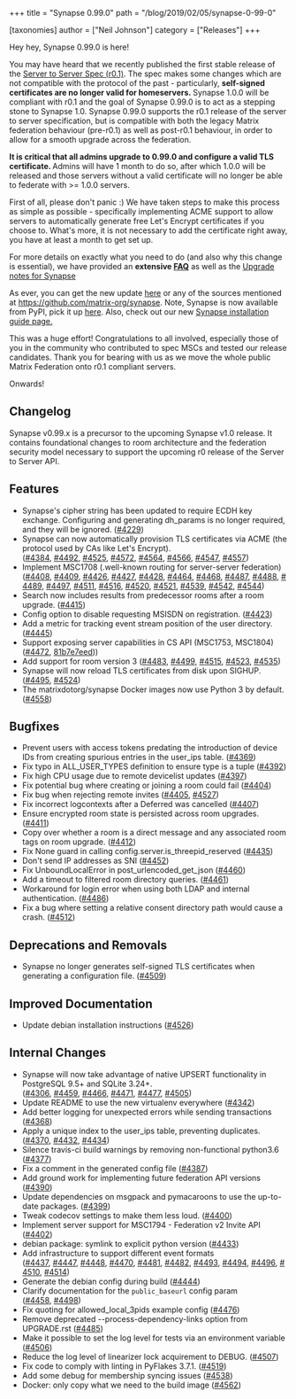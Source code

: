 +++
title = "Synapse 0.99.0"
path = "/blog/2019/02/05/synapse-0-99-0"

[taxonomies]
author = ["Neil Johnson"]
category = ["Releases"]
+++

Hey hey, Synapse 0.99.0 is here!

You may have heard that we recently published the first stable release of the <a href="/docs/spec/server_server/r0.1.0.html">Server to Server Spec (r0.1)</a>. The spec makes some changes which are not compatible with the protocol of the past - particularly, <strong>self-signed certificates are no longer valid for homeservers. </strong>Synapse 1.0.0 will be compliant with r0.1 and the goal of Synapse 0.99.0 is to act as a stepping stone to Synapse 1.0. Synapse 0.99.0 supports the r0.1 release of the server to server specification, but is compatible with both the legacy Matrix federation behaviour (pre-r0.1) as well as post-r0.1 behaviour, in order to allow for a smooth upgrade across the federation.


<strong>It is critical that all admins upgrade to 0.99.0 and configure a valid TLS certificate. </strong>Admins will have 1 month to do so, after which 1.0.0 will be released and those servers without a valid certificate will no longer be able to federate with &gt;= 1.0.0 servers.

First of all, please don't panic :) We have taken steps to make this process as simple as possible - specifically implementing ACME support to allow servers to automatically generate free Let's Encrypt certificates if you choose to. What's more, it is not necessary to add the certificate right away, you have at least a month to get set up.

For more details on exactly what you need to do (and also why this change is essential), we have provided an <strong>extensive <a href="https://github.com/matrix-org/synapse/blob/master/docs/MSC1711_certificates_FAQ.md">FAQ</a></strong> as well as the <a href="https://github.com/matrix-org/synapse/blob/release-v0.99.0/UPGRADE.rst">Upgrade notes for Synapse</a>

As ever, you can get the new update <a href="https://github.com/matrix-org/synapse/releases/tag/v0.99.0">here</a> or any of the sources mentioned at <a href="https://github.com/matrix-org/synapse">https://github.com/matrix-org/synapse</a>. Note, Synapse is now available from PyPI, pick it up <a href="https://pypi.org/project/matrix-synapse/">here</a>. Also, check out our new <a href="/docs/guides/installing-synapse">Synapse installation guide page.</a>

This was a huge effort! Congratulations to all involved, especially those of you in the community who contributed to spec MSCs and tested our release candidates. Thank you for bearing with us as we move the whole public Matrix Federation onto r0.1 compliant servers.

Onwards!

## Changelog

Synapse v0.99.x is a precursor to the upcoming Synapse v1.0 release. It contains foundational changes to room architecture and the federation security model necessary to support the upcoming r0 release of the Server to Server API.

## <a id="user-content-features" class="anchor" href="https://github.com/matrix-org/synapse/blob/release-v0.99.0/CHANGES.md#features" aria-hidden="true"></a>Features

<ul>
 	<li>Synapse's cipher string has been updated to require ECDH key exchange. Configuring and generating dh_params is no longer required, and they will be ignored. (<a href="https://github.com/matrix-org/synapse/issues/4229">#4229</a>)</li>
 	<li>Synapse can now automatically provision TLS certificates via ACME (the protocol used by CAs like Let's Encrypt). (<a href="https://github.com/matrix-org/synapse/issues/4384">#4384</a>, <a href="https://github.com/matrix-org/synapse/issues/4492">#4492</a>, <a href="https://github.com/matrix-org/synapse/issues/4525">#4525</a>, <a href="https://github.com/matrix-org/synapse/issues/4572">#4572</a>, <a href="https://github.com/matrix-org/synapse/issues/4564">#4564</a>, <a href="https://github.com/matrix-org/synapse/issues/4566">#4566</a>, <a href="https://github.com/matrix-org/synapse/issues/4547">#4547</a>, <a href="https://github.com/matrix-org/synapse/issues/4557">#4557</a>)</li>
 	<li>Implement MSC1708 (.well-known routing for server-server federation) (<a href="https://github.com/matrix-org/synapse/issues/4408">#4408</a>, <a href="https://github.com/matrix-org/synapse/issues/4409">#4409</a>, <a href="https://github.com/matrix-org/synapse/issues/4426">#4426</a>, <a href="https://github.com/matrix-org/synapse/issues/4427">#4427</a>, <a href="https://github.com/matrix-org/synapse/issues/4428">#4428</a>, <a href="https://github.com/matrix-org/synapse/issues/4464">#4464</a>, <a href="https://github.com/matrix-org/synapse/issues/4468">#4468</a>, <a href="https://github.com/matrix-org/synapse/issues/4487">#4487</a>, <a href="https://github.com/matrix-org/synapse/issues/4488">#4488</a>, <a href="https://github.com/matrix-org/synapse/issues/4489">#4489</a>, <a href="https://github.com/matrix-org/synapse/issues/4497">#4497</a>, <a href="https://github.com/matrix-org/synapse/issues/4511">#4511</a>, <a href="https://github.com/matrix-org/synapse/issues/4516">#4516</a>, <a href="https://github.com/matrix-org/synapse/issues/4520">#4520</a>, <a href="https://github.com/matrix-org/synapse/issues/4521">#4521</a>, <a href="https://github.com/matrix-org/synapse/issues/4539">#4539</a>, <a href="https://github.com/matrix-org/synapse/issues/4542">#4542</a>, <a href="https://github.com/matrix-org/synapse/issues/4544">#4544</a>)</li>
 	<li>Search now includes results from predecessor rooms after a room upgrade. (<a href="https://github.com/matrix-org/synapse/issues/4415">#4415</a>)</li>
 	<li>Config option to disable requesting MSISDN on registration. (<a href="https://github.com/matrix-org/synapse/issues/4423">#4423</a>)</li>
 	<li>Add a metric for tracking event stream position of the user directory. (<a href="https://github.com/matrix-org/synapse/issues/4445">#4445</a>)</li>
 	<li>Support exposing server capabilities in CS API (MSC1753, MSC1804) (<a href="https://github.com/matrix-org/synapse/issues/4472">#4472</a>, <a href="https://github.com/matrix-org/synapse/commit/81b7e7eed323f55d6550e7a270a9dc2c4c7b0fe0">81b7e7eed</a>))</li>
 	<li>Add support for room version 3 (<a href="https://github.com/matrix-org/synapse/issues/4483">#4483</a>, <a href="https://github.com/matrix-org/synapse/issues/4499">#4499</a>, <a href="https://github.com/matrix-org/synapse/issues/4515">#4515</a>, <a href="https://github.com/matrix-org/synapse/issues/4523">#4523</a>, <a href="https://github.com/matrix-org/synapse/issues/4535">#4535</a>)</li>
 	<li>Synapse will now reload TLS certificates from disk upon SIGHUP. (<a href="https://github.com/matrix-org/synapse/issues/4495">#4495</a>, <a href="https://github.com/matrix-org/synapse/issues/4524">#4524</a>)</li>
 	<li>The matrixdotorg/synapse Docker images now use Python 3 by default. (<a href="https://github.com/matrix-org/synapse/issues/4558">#4558</a>)</li>
</ul>

## Bugfixes

<ul>
 	<li>Prevent users with access tokens predating the introduction of device IDs from creating spurious entries in the user_ips table. (<a href="https://github.com/matrix-org/synapse/issues/4369">#4369</a>)</li>
 	<li>Fix typo in ALL_USER_TYPES definition to ensure type is a tuple (<a href="https://github.com/matrix-org/synapse/issues/4392">#4392</a>)</li>
 	<li>Fix high CPU usage due to remote devicelist updates (<a href="https://github.com/matrix-org/synapse/issues/4397">#4397</a>)</li>
 	<li>Fix potential bug where creating or joining a room could fail (<a href="https://github.com/matrix-org/synapse/issues/4404">#4404</a>)</li>
 	<li>Fix bug when rejecting remote invites (<a href="https://github.com/matrix-org/synapse/issues/4405">#4405</a>, <a href="https://github.com/matrix-org/synapse/issues/4527">#4527</a>)</li>
 	<li>Fix incorrect logcontexts after a Deferred was cancelled (<a href="https://github.com/matrix-org/synapse/issues/4407">#4407</a>)</li>
 	<li>Ensure encrypted room state is persisted across room upgrades. (<a href="https://github.com/matrix-org/synapse/issues/4411">#4411</a>)</li>
 	<li>Copy over whether a room is a direct message and any associated room tags on room upgrade. (<a href="https://github.com/matrix-org/synapse/issues/4412">#4412</a>)</li>
 	<li>Fix None guard in calling config.server.is_threepid_reserved (<a href="https://github.com/matrix-org/synapse/issues/4435">#4435</a>)</li>
 	<li>Don't send IP addresses as SNI (<a href="https://github.com/matrix-org/synapse/issues/4452">#4452</a>)</li>
 	<li>Fix UnboundLocalError in post_urlencoded_get_json (<a href="https://github.com/matrix-org/synapse/issues/4460">#4460</a>)</li>
 	<li>Add a timeout to filtered room directory queries. (<a href="https://github.com/matrix-org/synapse/issues/4461">#4461</a>)</li>
 	<li>Workaround for login error when using both LDAP and internal authentication. (<a href="https://github.com/matrix-org/synapse/issues/4486">#4486</a>)</li>
 	<li>Fix a bug where setting a relative consent directory path would cause a crash. (<a href="https://github.com/matrix-org/synapse/issues/4512">#4512</a>)</li>
</ul>

## Deprecations and Removals

<ul>
 	<li>Synapse no longer generates self-signed TLS certificates when generating a configuration file. (<a href="https://github.com/matrix-org/synapse/issues/4509">#4509</a>)</li>
</ul>

## Improved Documentation

<ul>
 	<li>Update debian installation instructions (<a href="https://github.com/matrix-org/synapse/issues/4526">#4526</a>)</li>
</ul>

## Internal Changes

<ul>
 	<li>Synapse will now take advantage of native UPSERT functionality in PostgreSQL 9.5+ and SQLite 3.24+. (<a href="https://github.com/matrix-org/synapse/issues/4306">#4306</a>, <a href="https://github.com/matrix-org/synapse/issues/4459">#4459</a>, <a href="https://github.com/matrix-org/synapse/issues/4466">#4466</a>, <a href="https://github.com/matrix-org/synapse/issues/4471">#4471</a>, <a href="https://github.com/matrix-org/synapse/issues/4477">#4477</a>, <a href="https://github.com/matrix-org/synapse/issues/4505">#4505</a>)</li>
 	<li>Update README to use the new virtualenv everywhere (<a href="https://github.com/matrix-org/synapse/issues/4342">#4342</a>)</li>
 	<li>Add better logging for unexpected errors while sending transactions (<a href="https://github.com/matrix-org/synapse/issues/4368">#4368</a>)</li>
 	<li>Apply a unique index to the user_ips table, preventing duplicates. (<a href="https://github.com/matrix-org/synapse/issues/4370">#4370</a>, <a href="https://github.com/matrix-org/synapse/issues/4432">#4432</a>, <a href="https://github.com/matrix-org/synapse/issues/4434">#4434</a>)</li>
 	<li>Silence travis-ci build warnings by removing non-functional python3.6 (<a href="https://github.com/matrix-org/synapse/issues/4377">#4377</a>)</li>
 	<li>Fix a comment in the generated config file (<a href="https://github.com/matrix-org/synapse/issues/4387">#4387</a>)</li>
 	<li>Add ground work for implementing future federation API versions (<a href="https://github.com/matrix-org/synapse/issues/4390">#4390</a>)</li>
 	<li>Update dependencies on msgpack and pymacaroons to use the up-to-date packages. (<a href="https://github.com/matrix-org/synapse/issues/4399">#4399</a>)</li>
 	<li>Tweak codecov settings to make them less loud. (<a href="https://github.com/matrix-org/synapse/issues/4400">#4400</a>)</li>
 	<li>Implement server support for MSC1794 - Federation v2 Invite API (<a href="https://github.com/matrix-org/synapse/issues/4402">#4402</a>)</li>
 	<li>debian package: symlink to explicit python version (<a href="https://github.com/matrix-org/synapse/issues/4433">#4433</a>)</li>
 	<li>Add infrastructure to support different event formats (<a href="https://github.com/matrix-org/synapse/issues/4437">#4437</a>, <a href="https://github.com/matrix-org/synapse/issues/4447">#4447</a>, <a href="https://github.com/matrix-org/synapse/issues/4448">#4448</a>, <a href="https://github.com/matrix-org/synapse/issues/4470">#4470</a>, <a href="https://github.com/matrix-org/synapse/issues/4481">#4481</a>, <a href="https://github.com/matrix-org/synapse/issues/4482">#4482</a>, <a href="https://github.com/matrix-org/synapse/issues/4493">#4493</a>, <a href="https://github.com/matrix-org/synapse/issues/4494">#4494</a>, <a href="https://github.com/matrix-org/synapse/issues/4496">#4496</a>, <a href="https://github.com/matrix-org/synapse/issues/4510">#4510</a>, <a href="https://github.com/matrix-org/synapse/issues/4514">#4514</a>)</li>
 	<li>Generate the debian config during build (<a href="https://github.com/matrix-org/synapse/issues/4444">#4444</a>)</li>
 	<li>Clarify documentation for the <code>public_baseurl</code> config param (<a href="https://github.com/matrix-org/synapse/issues/4458">#4458</a>, <a href="https://github.com/matrix-org/synapse/issues/4498">#4498</a>)</li>
 	<li>Fix quoting for allowed_local_3pids example config (<a href="https://github.com/matrix-org/synapse/issues/4476">#4476</a>)</li>
 	<li>Remove deprecated --process-dependency-links option from UPGRADE.rst (<a href="https://github.com/matrix-org/synapse/issues/4485">#4485</a>)</li>
 	<li>Make it possible to set the log level for tests via an environment variable (<a href="https://github.com/matrix-org/synapse/issues/4506">#4506</a>)</li>
 	<li>Reduce the log level of linearizer lock acquirement to DEBUG. (<a href="https://github.com/matrix-org/synapse/issues/4507">#4507</a>)</li>
 	<li>Fix code to comply with linting in PyFlakes 3.7.1. (<a href="https://github.com/matrix-org/synapse/issues/4519">#4519</a>)</li>
 	<li>Add some debug for membership syncing issues (<a href="https://github.com/matrix-org/synapse/issues/4538">#4538</a>)</li>
 	<li>Docker: only copy what we need to the build image (<a href="https://github.com/matrix-org/synapse/issues/4562">#4562</a>)</li>
</ul>

